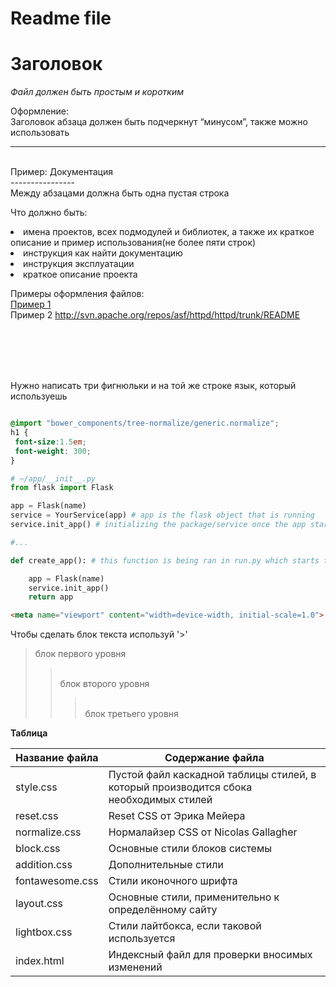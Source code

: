 # Readme file

<h1>Заголовок</h1>

*Файл должен быть простым и коротким*

Оформление:
<br>Заголовок абзаца должен быть подчеркнут “минусом”, также можно использовать <hr>

<br>Пример:
Документация
<br>----------------
<br>Между абзацами должна быть одна пустая строка


Что должно быть:
<li>имена проектов, всех подмодулей и библиотек, а также их краткое описание и пример использования(не более пяти строк)
<li>инструкция как найти документацию
<li>инструкция эксплуатации
<li>краткое описание проекта

Примеры оформления файлов:
<br>
[Пример 1](http://svn.apache.org/repos/asf/httpd/httpd/trunk/README)
<br>Пример 2  <http://svn.apache.org/repos/asf/httpd/httpd/trunk/README>

<br>
<br>
<br>
 
<br>Нужно написать три фигнюльки и на той же строке язык, который используешь
```scss /* или css */

@import "bower_components/tree-normalize/generic.normalize";
h1 {
 font-size:1.5em;
 font-weight: 300;
}
```

```python
# ~/app/__init__.py
from flask import Flask

app = Flask(name)
service = YourService(app) # app is the flask object that is running
service.init_app() # initializing the package/service once the app starts

#...

def create_app(): # this function is being ran in run.py which starts the server

    app = Flask(name)
    service.init_app()
    return app
```


```html
<meta name="viewport" content="width=device-width, initial-scale=1.0">
```

Чтобы сделать блок текста используй '>'
>блок первого уровня
>><br>блок второго уровня
>>><br>блок третьего уровня




**Таблица**

Название файла  | Содержание файла
----------------|----------------------
style.css       | Пустой файл каскадной таблицы стилей, в который производится сбока необходимых стилей
reset.css       | Reset CSS от Эрика Мейера
normalize.css   | Нормалайзер CSS от Nicolas Gallagher
block.css       | Основные стили блоков системы
addition.css    | Дополнительные стили
fontawesome.css | Стили иконочного шрифта
layout.css      | Основные стили, применительно к определённому сайту
lightbox.css    | Стили лайтбокса, если таковой используется
index.html      | Индексный файл для проверки вносимых изменений
